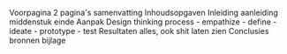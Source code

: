 
Voorpagina 2 pagina's
samenvatting
Inhoudsopgaven
Inleiding
    aanleiding
    middenstuk
    einde
Aanpak
    Design thinking process
    - empathize
    - define
    - ideate
    - prototype
    - test
Resultaten
    alles, ook shit laten zien
Conclusies
bronnen
bijlage